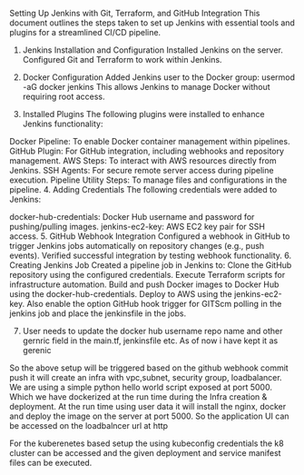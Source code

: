 Setting Up Jenkins with Git, Terraform, and GitHub Integration
This document outlines the steps taken to set up Jenkins with essential tools and plugins for a streamlined CI/CD pipeline.

1. Jenkins Installation and Configuration
Installed Jenkins on the server.
Configured Git and Terraform to work within Jenkins.
2. Docker Configuration
Added Jenkins user to the Docker group:
usermod -aG docker jenkins
This allows Jenkins to manage Docker without requiring root access.

3. Installed Plugins
The following plugins were installed to enhance Jenkins functionality:

Docker Pipeline: To enable Docker container management within pipelines.
GitHub Plugin: For GitHub integration, including webhooks and repository management.
AWS Steps: To interact with AWS resources directly from Jenkins.
SSH Agents: For secure remote server access during pipeline execution.
Pipeline Utility Steps: To manage files and configurations in the pipeline.
4. Adding Credentials
The following credentials were added to Jenkins:

docker-hub-credentials: Docker Hub username and password for pushing/pulling images.
jenkins-ec2-key: AWS EC2 key pair for SSH access.
5. GitHub Webhook Integration
Configured a webhook in GitHub to trigger Jenkins jobs automatically on repository changes (e.g., push events).
Verified successful integration by testing webhook functionality.
6. Creating Jenkins Job
Created a pipeline job in Jenkins to:
Clone the GitHub repository using the configured credentials.
Execute Terraform scripts for infrastructure automation.
Build and push Docker images to Docker Hub using the docker-hub-credentials.
Deploy to AWS using the jenkins-ec2-key.
Also enable the option GitHub hook trigger for GITScm polling in the jenkins job and place the jenkinsfile in the jobs.

7. User needs to update the docker hub username repo name and other gernric field in the main.tf, jenkinsfile etc. As of now i have kept it as gerenic

So the above setup will be triggered based on the github webhook commit push it will create an infra with vpc,subnet, security group, loadbalancer.
We are using a simple python hello world script exposed at port 5000. Which we have dockerized at the run time during the Infra creation & deployment.
At the run time using user data it will install the nginx, docker and deploy the image on the server at port 5000. So the application UI can be accessed on the loadbalncer url at http

For the kuberenetes based setup the using kubeconfig credentials the k8 cluster can be accessed and the given deployment and service manifest files can be executed.
